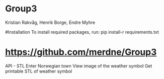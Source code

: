 # Group3
Kristian Rakvåg, Henrik Borge, Endre Myhre

#Installation
To install required packages, run: pip install-r requirements.txt

# https://github.com/merdne/Group3
API - STL
Enter Norwegian town
View image of the weather symbol
Get printable STL of weather symbol
